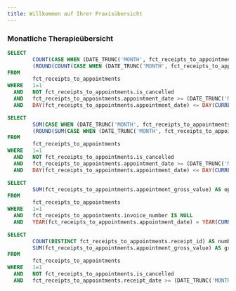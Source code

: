```yaml
---
title: Willkommen auf Ihrer Praxisübersicht
---
```


### Monatliche Therapieübersicht


<Grid cols=3>

<BigValue 
  title="# geleistete Therapien"
  data={number_of_appointments_current_month} 
  value=number_of_appointments_current_month
  comparison=compared_to_previous_month
  comparisonTitle="zum Vormonat"
  comparisonFmt=pct
/>

<BigValue 
  title="∑ Wert geleistete Therapien"
  data={sum_gross_value_appointments_current_month} 
  value=number_of_appointments_current_month
  comparison=compared_to_previous_month
  comparisonTitle="zum Vormonat"
  comparisonFmt=pct
  fmt=euro2decimal
/>

</Grid>

<Grid cols=3>

<BigValue 
  title="# Anzahl neuer Rezepte"
  data={number_and_value_of_new_receipts_current_month} 
  value=number_of_new_receipts
    fmt=int
/>

<BigValue 
  title="∑ Wert neuer Rezepte"
  data={number_and_value_of_new_receipts_current_month} 
  value=gross_value_of_new_receipts
    fmt=euro2decimal
/>

<BigValue 
  title="∑ Wert aller offenen Rezepte"
  data={sum_gross_value_open_appointments_without_invoice} 
  value=open_gross_value
    fmt=euro2decimal
/>
</Grid>

```sql number_of_appointments_current_month
SELECT
        COUNT(CASE WHEN (DATE_TRUNC('MONTH', fct_receipts_to_appointments.appointment_date) - INTERVAL '1 MONTH') = (DATE_TRUNC('MONTH', CURRENT_DATE) - INTERVAL '3 MONTH') THEN fct_receipts_to_appointments.appointment_id END) AS number_of_appointments_current_month,
        (ROUND(COUNT(CASE WHEN (DATE_TRUNC('MONTH', fct_receipts_to_appointments.appointment_date) - INTERVAL '1 MONTH') = (DATE_TRUNC('MONTH', CURRENT_DATE) - INTERVAL '3 MONTH') THEN fct_receipts_to_appointments.appointment_id END)/ COUNT(CASE WHEN (DATE_TRUNC('MONTH', fct_receipts_to_appointments.appointment_date) - INTERVAL '0 MONTH') = (DATE_TRUNC('MONTH', CURRENT_DATE) - INTERVAL '3 MONTH') THEN fct_receipts_to_appointments.appointment_id END), 2) - 1) AS compared_to_previous_month
FROM
        fct_receipts_to_appointments
WHERE   1=1
  AND   NOT fct_receipts_to_appointments.is_cancelled
  AND   fct_receipts_to_appointments.appointment_date >= (DATE_TRUNC('MONTH', CURRENT_DATE) - INTERVAL '3 MONTH')
  AND   DAY(fct_receipts_to_appointments.appointment_date) <= DAY(CURRENT_DATE)
```

```sql sum_gross_value_appointments_current_month
SELECT
        SUM(CASE WHEN (DATE_TRUNC('MONTH', fct_receipts_to_appointments.appointment_date) - INTERVAL '1 MONTH') = (DATE_TRUNC('MONTH', CURRENT_DATE) - INTERVAL '3 MONTH') THEN fct_receipts_to_appointments.appointment_gross_value END) AS number_of_appointments_current_month,
        (ROUND(SUM(CASE WHEN (DATE_TRUNC('MONTH', fct_receipts_to_appointments.appointment_date) - INTERVAL '1 MONTH') = (DATE_TRUNC('MONTH', CURRENT_DATE) - INTERVAL '3 MONTH') THEN fct_receipts_to_appointments.appointment_gross_value END)/ SUM(CASE WHEN (DATE_TRUNC('MONTH', fct_receipts_to_appointments.appointment_date) - INTERVAL '0 MONTH') = (DATE_TRUNC('MONTH', CURRENT_DATE) - INTERVAL '3 MONTH') THEN fct_receipts_to_appointments.appointment_gross_value END), 2) - 1) AS compared_to_previous_month
FROM
        fct_receipts_to_appointments
WHERE   1=1
  AND   NOT fct_receipts_to_appointments.is_cancelled
  AND   fct_receipts_to_appointments.appointment_date >= (DATE_TRUNC('MONTH', CURRENT_DATE) - INTERVAL '3 MONTH')
  AND   DAY(fct_receipts_to_appointments.appointment_date) <= DAY(CURRENT_DATE)
```

```sql sum_gross_value_open_appointments_without_invoice
SELECT
        SUM(fct_receipts_to_appointments.appointment_gross_value) AS open_gross_value,
FROM
        fct_receipts_to_appointments
WHERE   1=1
  AND   fct_receipts_to_appointments.invoice_number IS NULL
  AND   YEAR(fct_receipts_to_appointments.appointment_date) = YEAR(CURRENT_DATE)
```

```sql number_and_value_of_new_receipts_current_month
SELECT
        COUNT(DISTINCT fct_receipts_to_appointments.receipt_id) AS number_of_new_receipts,
        SUM(fct_receipts_to_appointments.appointment_gross_value) AS gross_value_of_new_receipts,
FROM
        fct_receipts_to_appointments
WHERE   1=1
  AND   NOT fct_receipts_to_appointments.is_cancelled
  AND   fct_receipts_to_appointments.receipt_date >= (DATE_TRUNC('MONTH', CURRENT_DATE) - INTERVAL '3 MONTH')
```
